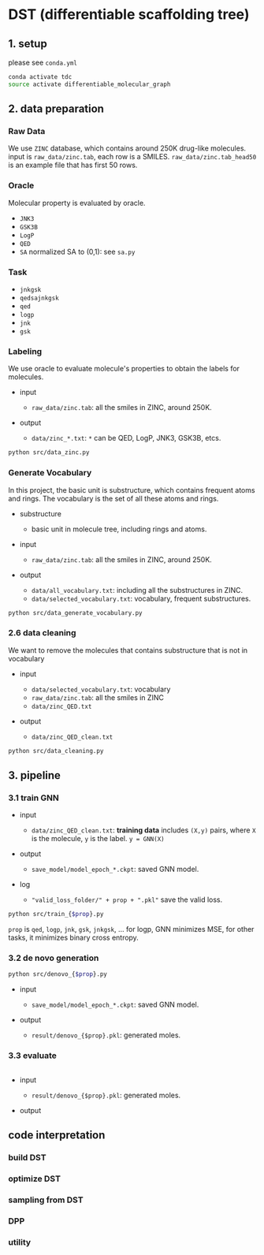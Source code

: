 # DST (differentiable scaffolding tree)





















## 1. setup

please see `conda.yml`

```bash
conda activate tdc
source activate differentiable_molecular_graph
```
































## 2. data preparation


### Raw Data 

We use `ZINC` database, which contains around 250K drug-like molecules. 
input is `raw_data/zinc.tab`, each row is a SMILES. 
`raw_data/zinc.tab_head50` is an example file that has first 50 rows. 



### Oracle

Molecular property is evaluated by oracle. 

* `JNK3`
* `GSK3B` 
* `LogP` 
* `QED` 
* `SA` normalized SA to (0,1): see `sa.py`



### Task 

* `jnkgsk`
* `qedsajnkgsk`
* `qed`
* `logp`
* `jnk`
* `gsk`



### Labeling

We use oracle to evaluate molecule's properties to obtain the labels for molecules. 

- input
  - `raw_data/zinc.tab`: all the smiles in ZINC, around 250K. 

- output
  - `data/zinc_*.txt`: `*` can be QED, LogP, JNK3, GSK3B, etcs. 

```bash  
python src/data_zinc.py 
```

### Generate Vocabulary 
In this project, the basic unit is substructure, which contains frequent atoms and rings. The vocabulary is the set of all these atoms and rings. 

- substructure
  - basic unit in molecule tree, including rings and atoms. 

- input
  - `raw_data/zinc.tab`: all the smiles in ZINC, around 250K. 

- output
  - `data/all_vocabulary.txt`: including all the substructures in ZINC.   
  - `data/selected_vocabulary.txt`: vocabulary, frequent substructures. 


```bash 
python src/data_generate_vocabulary.py
```

### 2.6 data cleaning  

We want to remove the molecules that contains substructure that is not in vocabulary 


- input 
  - `data/selected_vocabulary.txt`: vocabulary 
  - `raw_data/zinc.tab`: all the smiles in ZINC
  - `data/zinc_QED.txt` 


- output
  - `data/zinc_QED_clean.txt`


```bash 
python src/data_cleaning.py 
```


































## 3. pipeline 

### 3.1 train GNN

- input 
  - `data/zinc_QED_clean.txt`: **training data** includes `(X,y)` pairs, where `X` is the molecule, `y` is the label. `y = GNN(X)`

- output 
  - `save_model/model_epoch_*.ckpt`: saved GNN model. 

- log
  - `"valid_loss_folder/" + prop + ".pkl"` save the valid loss. 

```bash 
python src/train_{$prop}.py 
```
`prop` is `qed`, `logp`, `jnk`, `gsk`, `jnkgsk`, ... 
for logp, GNN minimizes MSE, for other tasks, it minimizes binary cross entropy. 



### 3.2 de novo generation 

```bash
python src/denovo_{$prop}.py 
```

- input 
  - `save_model/model_epoch_*.ckpt`: saved GNN model. 

- output 
  - `result/denovo_{$prop}.pkl`: generated moles. 



### 3.3 evaluate 

```bash

```
- input 
  - `result/denovo_{$prop}.pkl`: generated moles. 

- output 





## code interpretation 


### build DST 



### optimize DST 



### sampling from DST 



### DPP 




### utility 














